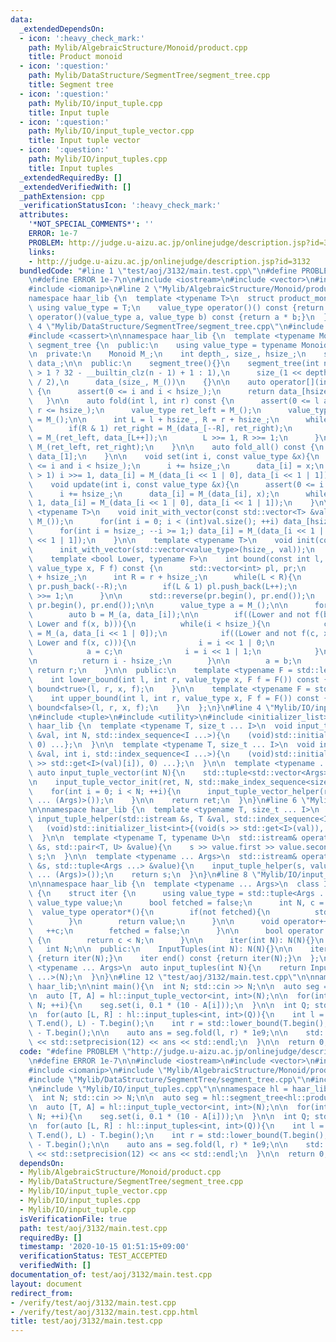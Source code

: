 ```yaml
---
data:
  _extendedDependsOn:
  - icon: ':heavy_check_mark:'
    path: Mylib/AlgebraicStructure/Monoid/product.cpp
    title: Product monoid
  - icon: ':question:'
    path: Mylib/DataStructure/SegmentTree/segment_tree.cpp
    title: Segment tree
  - icon: ':question:'
    path: Mylib/IO/input_tuple.cpp
    title: Input tuple
  - icon: ':question:'
    path: Mylib/IO/input_tuple_vector.cpp
    title: Input tuple vector
  - icon: ':question:'
    path: Mylib/IO/input_tuples.cpp
    title: Input tuples
  _extendedRequiredBy: []
  _extendedVerifiedWith: []
  _pathExtension: cpp
  _verificationStatusIcon: ':heavy_check_mark:'
  attributes:
    '*NOT_SPECIAL_COMMENTS*': ''
    ERROR: 1e-7
    PROBLEM: http://judge.u-aizu.ac.jp/onlinejudge/description.jsp?id=3132
    links:
    - http://judge.u-aizu.ac.jp/onlinejudge/description.jsp?id=3132
  bundledCode: "#line 1 \"test/aoj/3132/main.test.cpp\"\n#define PROBLEM \"http://judge.u-aizu.ac.jp/onlinejudge/description.jsp?id=3132\"\
    \n#define ERROR 1e-7\n\n#include <iostream>\n#include <vector>\n#include <algorithm>\n\
    #include <iomanip>\n#line 2 \"Mylib/AlgebraicStructure/Monoid/product.cpp\"\n\n\
    namespace haar_lib {\n  template <typename T>\n  struct product_monoid {\n   \
    \ using value_type = T;\n    value_type operator()() const {return 1;}\n    value_type\
    \ operator()(value_type a, value_type b) const {return a * b;}\n  };\n}\n#line\
    \ 4 \"Mylib/DataStructure/SegmentTree/segment_tree.cpp\"\n#include <functional>\n\
    #include <cassert>\n\nnamespace haar_lib {\n  template <typename Monoid>\n  class\
    \ segment_tree {\n  public:\n    using value_type = typename Monoid::value_type;\n\
    \n  private:\n    Monoid M_;\n    int depth_, size_, hsize_;\n    std::vector<value_type>\
    \ data_;\n\n  public:\n    segment_tree(){}\n    segment_tree(int n):\n      depth_(n\
    \ > 1 ? 32 - __builtin_clz(n - 1) + 1 : 1),\n      size_(1 << depth_), hsize_(size_\
    \ / 2),\n      data_(size_, M_())\n    {}\n\n    auto operator[](int i) const\
    \ {\n      assert(0 <= i and i < hsize_);\n      return data_[hsize_ + i];\n \
    \   }\n\n    auto fold(int l, int r) const {\n      assert(0 <= l and l <= r and\
    \ r <= hsize_);\n      value_type ret_left = M_();\n      value_type ret_right\
    \ = M_();\n\n      int L = l + hsize_, R = r + hsize_;\n      while(L < R){\n\
    \        if(R & 1) ret_right = M_(data_[--R], ret_right);\n        if(L & 1) ret_left\
    \ = M_(ret_left, data_[L++]);\n        L >>= 1, R >>= 1;\n      }\n\n      return\
    \ M_(ret_left, ret_right);\n    }\n\n    auto fold_all() const {\n      return\
    \ data_[1];\n    }\n\n    void set(int i, const value_type &x){\n      assert(0\
    \ <= i and i < hsize_);\n      i += hsize_;\n      data_[i] = x;\n      while(i\
    \ > 1) i >>= 1, data_[i] = M_(data_[i << 1 | 0], data_[i << 1 | 1]);\n    }\n\n\
    \    void update(int i, const value_type &x){\n      assert(0 <= i and i < hsize_);\n\
    \      i += hsize_;\n      data_[i] = M_(data_[i], x);\n      while(i > 1) i >>=\
    \ 1, data_[i] = M_(data_[i << 1 | 0], data_[i << 1 | 1]);\n    }\n\n    template\
    \ <typename T>\n    void init_with_vector(const std::vector<T> &val){\n      data_.assign(size_,\
    \ M_());\n      for(int i = 0; i < (int)val.size(); ++i) data_[hsize_ + i] = val[i];\n\
    \      for(int i = hsize_; --i >= 1;) data_[i] = M_(data_[i << 1 | 0], data_[i\
    \ << 1 | 1]);\n    }\n\n    template <typename T>\n    void init(const T &val){\n\
    \      init_with_vector(std::vector<value_type>(hsize_, val));\n    }\n\n  private:\n\
    \    template <bool Lower, typename F>\n    int bound(const int l, const int r,\
    \ value_type x, F f) const {\n      std::vector<int> pl, pr;\n      int L = l\
    \ + hsize_;\n      int R = r + hsize_;\n      while(L < R){\n        if(R & 1)\
    \ pr.push_back(--R);\n        if(L & 1) pl.push_back(L++);\n        L >>= 1, R\
    \ >>= 1;\n      }\n\n      std::reverse(pr.begin(), pr.end());\n      pl.insert(pl.end(),\
    \ pr.begin(), pr.end());\n\n      value_type a = M_();\n\n      for(int i : pl){\n\
    \        auto b = M_(a, data_[i]);\n\n        if((Lower and not f(b, x)) or (not\
    \ Lower and f(x, b))){\n          while(i < hsize_){\n            const auto c\
    \ = M_(a, data_[i << 1 | 0]);\n            if((Lower and not f(c, x)) or (not\
    \ Lower and f(x, c))){\n              i = i << 1 | 0;\n            }else{\n  \
    \            a = c;\n              i = i << 1 | 1;\n            }\n          }\n\
    \n          return i - hsize_;\n        }\n\n        a = b;\n      }\n\n     \
    \ return r;\n    }\n\n  public:\n    template <typename F = std::less<value_type>>\n\
    \    int lower_bound(int l, int r, value_type x, F f = F()) const {\n      return\
    \ bound<true>(l, r, x, f);\n    }\n\n    template <typename F = std::less<value_type>>\n\
    \    int upper_bound(int l, int r, value_type x, F f = F()) const {\n      return\
    \ bound<false>(l, r, x, f);\n    }\n  };\n}\n#line 4 \"Mylib/IO/input_tuple_vector.cpp\"\
    \n#include <tuple>\n#include <utility>\n#include <initializer_list>\n\nnamespace\
    \ haar_lib {\n  template <typename T, size_t ... I>\n  void input_tuple_vector_init(T\
    \ &val, int N, std::index_sequence<I ...>){\n    (void)std::initializer_list<int>{(void(std::get<I>(val).resize(N)),\
    \ 0) ...};\n  }\n\n  template <typename T, size_t ... I>\n  void input_tuple_vector_helper(T\
    \ &val, int i, std::index_sequence<I ...>){\n    (void)std::initializer_list<int>{(void(std::cin\
    \ >> std::get<I>(val)[i]), 0) ...};\n  }\n\n  template <typename ... Args>\n \
    \ auto input_tuple_vector(int N){\n    std::tuple<std::vector<Args> ...> ret;\n\
    \n    input_tuple_vector_init(ret, N, std::make_index_sequence<sizeof ... (Args)>());\n\
    \    for(int i = 0; i < N; ++i){\n      input_tuple_vector_helper(ret, i, std::make_index_sequence<sizeof\
    \ ... (Args)>());\n    }\n\n    return ret;\n  }\n}\n#line 6 \"Mylib/IO/input_tuple.cpp\"\
    \n\nnamespace haar_lib {\n  template <typename T, size_t ... I>\n  static void\
    \ input_tuple_helper(std::istream &s, T &val, std::index_sequence<I ...>){\n \
    \   (void)std::initializer_list<int>{(void(s >> std::get<I>(val)), 0) ...};\n\
    \  }\n\n  template <typename T, typename U>\n  std::istream& operator>>(std::istream\
    \ &s, std::pair<T, U> &value){\n    s >> value.first >> value.second;\n    return\
    \ s;\n  }\n\n  template <typename ... Args>\n  std::istream& operator>>(std::istream\
    \ &s, std::tuple<Args ...> &value){\n    input_tuple_helper(s, value, std::make_index_sequence<sizeof\
    \ ... (Args)>());\n    return s;\n  }\n}\n#line 8 \"Mylib/IO/input_tuples.cpp\"\
    \n\nnamespace haar_lib {\n  template <typename ... Args>\n  class InputTuples\
    \ {\n    struct iter {\n      using value_type = std::tuple<Args ...>;\n     \
    \ value_type value;\n      bool fetched = false;\n      int N, c = 0;\n\n    \
    \  value_type operator*(){\n        if(not fetched){\n          std::cin >> value;\n\
    \        }\n        return value;\n      }\n\n      void operator++(){\n     \
    \   ++c;\n        fetched = false;\n      }\n\n      bool operator!=(iter &) const\
    \ {\n        return c < N;\n      }\n\n      iter(int N): N(N){}\n    };\n\n \
    \   int N;\n\n  public:\n    InputTuples(int N): N(N){}\n\n    iter begin() const\
    \ {return iter(N);}\n    iter end() const {return iter(N);}\n  };\n\n  template\
    \ <typename ... Args>\n  auto input_tuples(int N){\n    return InputTuples<Args\
    \ ...>(N);\n  }\n}\n#line 12 \"test/aoj/3132/main.test.cpp\"\n\nnamespace hl =\
    \ haar_lib;\n\nint main(){\n  int N; std::cin >> N;\n\n  auto seg = hl::segment_tree<hl::product_monoid<double>>(N);\n\
    \n  auto [T, A] = hl::input_tuple_vector<int, int>(N);\n\n  for(int i = 0; i <\
    \ N; ++i){\n    seg.set(i, 0.1 * (10 - A[i]));\n  }\n\n  int Q; std::cin >> Q;\n\
    \n  for(auto [L, R] : hl::input_tuples<int, int>(Q)){\n    int l = std::lower_bound(T.begin(),\
    \ T.end(), L) - T.begin();\n    int r = std::lower_bound(T.begin(), T.end(), R)\
    \ - T.begin();\n\n    auto ans = seg.fold(l, r) * 1e9;\n\n    std::cout << std::fixed\
    \ << std::setprecision(12) << ans << std::endl;\n  }\n\n  return 0;\n}\n"
  code: "#define PROBLEM \"http://judge.u-aizu.ac.jp/onlinejudge/description.jsp?id=3132\"\
    \n#define ERROR 1e-7\n\n#include <iostream>\n#include <vector>\n#include <algorithm>\n\
    #include <iomanip>\n#include \"Mylib/AlgebraicStructure/Monoid/product.cpp\"\n\
    #include \"Mylib/DataStructure/SegmentTree/segment_tree.cpp\"\n#include \"Mylib/IO/input_tuple_vector.cpp\"\
    \n#include \"Mylib/IO/input_tuples.cpp\"\n\nnamespace hl = haar_lib;\n\nint main(){\n\
    \  int N; std::cin >> N;\n\n  auto seg = hl::segment_tree<hl::product_monoid<double>>(N);\n\
    \n  auto [T, A] = hl::input_tuple_vector<int, int>(N);\n\n  for(int i = 0; i <\
    \ N; ++i){\n    seg.set(i, 0.1 * (10 - A[i]));\n  }\n\n  int Q; std::cin >> Q;\n\
    \n  for(auto [L, R] : hl::input_tuples<int, int>(Q)){\n    int l = std::lower_bound(T.begin(),\
    \ T.end(), L) - T.begin();\n    int r = std::lower_bound(T.begin(), T.end(), R)\
    \ - T.begin();\n\n    auto ans = seg.fold(l, r) * 1e9;\n\n    std::cout << std::fixed\
    \ << std::setprecision(12) << ans << std::endl;\n  }\n\n  return 0;\n}\n"
  dependsOn:
  - Mylib/AlgebraicStructure/Monoid/product.cpp
  - Mylib/DataStructure/SegmentTree/segment_tree.cpp
  - Mylib/IO/input_tuple_vector.cpp
  - Mylib/IO/input_tuples.cpp
  - Mylib/IO/input_tuple.cpp
  isVerificationFile: true
  path: test/aoj/3132/main.test.cpp
  requiredBy: []
  timestamp: '2020-10-15 01:51:15+09:00'
  verificationStatus: TEST_ACCEPTED
  verifiedWith: []
documentation_of: test/aoj/3132/main.test.cpp
layout: document
redirect_from:
- /verify/test/aoj/3132/main.test.cpp
- /verify/test/aoj/3132/main.test.cpp.html
title: test/aoj/3132/main.test.cpp
---
```

